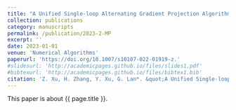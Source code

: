 ```yaml
---
title: "A Unified Single-loop Alternating Gradient Projection Algorithm for Nonconvex-Concave and Convex-Nonconcave Minimax Problems"
collection: publications
category: manuscripts
permalink: /publication/2023-2-MP
excerpt: ''
date: 2023-01-01
venue: 'Numerical Algorithms'
paperurl: 'https://doi.org/10.1007/s10107-022-01919-z.'
#slidesurl: 'http://academicpages.github.io/files/slides1.pdf'
#bibtexurl: 'http://academicpages.github.io/files/bibtex1.bib'
citation: 'Z. Xu, H. Zhang, Y. Xu, G. Lan*. &quot;A Unified Single-loop Alternating Gradient Projection Algorithm for Nonconvex-Concave and Convex-Nonconcave Minimax Problems.&quot; <i>Numerical Algorithms</i>. 201: 635-706, 2023. Doi: 10.1007/s10107-022-01919-z.'
---
```


This paper is about {{ page.title }}.
